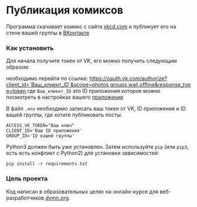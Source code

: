 # Публикация комиксов
Программа скачивает комикс с сайта [xkcd.com](http://xkcd.com) 
и публикует его на стене вашей группы в [ВКонтакте](https://vk.com/)


### Как установить
Для начала получите токен от VK, его можно получить следующим образом:

необходимо перейти по ссылке: https://oauth.vk.com/authorize?client_id=`Ваш_клиент_ID`&scope=photos,groups,wall,offline&response_type=token
где `Ваш_клиент_ID` это ID приложения которое можно посмотреть в настройках вашего [приложения](https://vk.com/apps?act=manage)
 
В файл `.env` необходимо записать ваш токен от VK, ID приложения и ID вашей группы, где хотите публиковать посты.
```text
ACCESS_VK_TOKEN="Ваш ключ"
CLIENT_ID='Ваш ID приложения'
GROUP_ID='ID вашей группы'
```
Python3 должен быть уже установлен. 
Затем используйте `pip` (или `pip3`, есть есть конфликт с Python2) для установки зависимостей:
```
pip install -r requirements.txt
```


### Цель проекта

Код написан в образовательных целях на онлайн-курсе для веб-разработчиков [dvmn.org](https://dvmn.org/).
